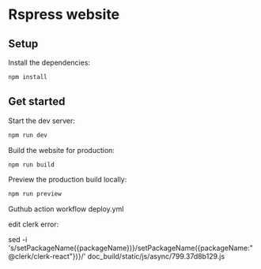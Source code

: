 # Rspress website

## Setup

Install the dependencies:

```bash
npm install
```

## Get started

Start the dev server:

```bash
npm run dev
```

Build the website for production:

```bash
npm run build
```

Preview the production build locally:

```bash
npm run preview
```

Guthub action workflow 
deploy.yml

edit clerk error:

sed -i 's/setPackageName({packageName})}/setPackageName({packageName:"@clerk\/clerk-react"})}/' doc_build/static/js/async/799.37d8b129.js
